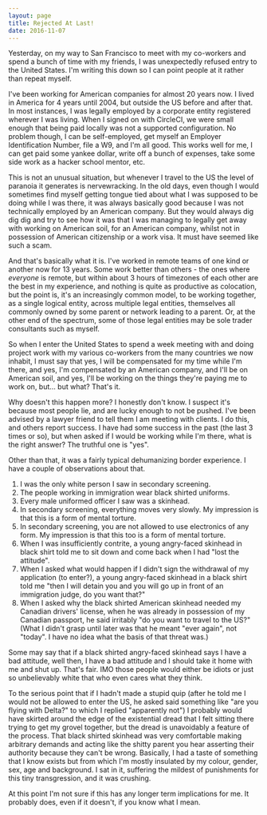 ```yaml
---
layout: page
title: Rejected At Last!
date: 2016-11-07
---
```


Yesterday, on my way to San Francisco to meet with my co-workers and spend a bunch of time with my friends, I was unexpectedly refused entry to the United States. I'm writing this down so I can point people at it rather than repeat myself.

I've been working for American companies for almost 20 years now. I lived in America for 4 years until 2004, but outside the US before and after that. In most instances, I was legally employed by a corporate entity registered wherever I was living. When I signed on with CircleCI, we were small enough that being paid locally was not a supported configuration. No problem though, I can be self-employed, get myself an Employer Identification Number, file a W9, and I'm all good. This works well for me, I can get paid some yankee dollar, write off a bunch of expenses, take some side work as a hacker school mentor, etc.

This is not an unusual situation, but whenever I travel to the US the level of paranoia it generates is nervewracking. In the old days, even though I would sometimes find myself getting tongue tied about what I was supposed to be doing while I was there, it was always basically good because I was not technically employed by an American company. But they would always dig dig dig and try to see how it was that I was managing to legally get away with working on American soil, for an American company, whilst not in possession of American citizenship or a work visa. It must have seemed like such a scam.

And that's basically what it is. I've worked in remote teams of one kind or another now for 13 years. Some work better than others - the ones where *everyone* is remote, but within about 3 hours of timezones of each other are the best in my experience, and nothing is quite as productive as colocation, but the point is, it's an increasingly common model, to be working together, as a single logical entity, across multiple legal entities, themselves all commonly owned by some parent or network leading to a parent. Or, at the other end of the spectrum, some of those legal entities may be sole trader consultants such as myself.

So when I enter the United States to spend a week meeting with and doing project work with my various co-workers from the many countries we now inhabit, I must say that yes, I will be compensated for my time while I'm there, and yes, I'm compensated by an American company, and I'll be on American soil, and yes, I'll be working on the things they're paying me to work on, but... but what? That's it.

Why doesn't this happen more? I honestly don't know. I suspect it's because most people lie, and are lucky enough to not be pushed. I've been advised by a lawyer friend to tell them I am meeting with clients. I do this, and others report success. I have had some success in the past (the last 3 times or so), but when asked if I would be working while I'm there, what is the right answer? The truthful one is "yes".

Other than that, it was a fairly typical dehumanizing border experience. I have a couple of observations about that.

1. I was the only white person I saw in secondary screening.
2. The people working in immigration wear black shirted uniforms.
3. Every male uniformed officer I saw was a skinhead.
4. In secondary screening, everything moves very slowly. My impression is that this is a form of mental torture.
5. In secondary screening, you are not allowed to use electronics of any form. My impression is that this too is a form of mental torture.
6. When I was insufficiently contrite, a young angry-faced skinhead in black shirt told me to sit down and come back when I had "lost the attitude".
7. When I asked what would happen if I didn't sign the withdrawal of my application (to enter?), a young angry-faced skinhead in a black shirt told me "then I will detain you and you will go up in front of an immigration judge, do you want that?"
8. When I asked why the black shirted American skinhead needed my Canadian drivers' license, when he was already in possession of my Canadian passport, he said irritably "do you want to travel to the US?" (What I didn't grasp until later was that he meant "ever again", not "today". I have no idea what the basis of that threat was.)

Some may say that if a black shirted angry-faced skinhead says I have a bad attitude, well then, I have a bad attitude and I should take it home with me and shut up. That's fair. IMO those people would either be idiots or just so unbelievably white that who even cares what they think.

To the serious point that if I hadn't made a stupid quip (after he told me I would not be allowed to enter the US, he asked said something like "are you flying with Delta?" to which I replied "apparently not") I probably would have skirted around the edge of the existential dread that I felt sitting there trying to get my grovel together, but the dread is unavoidably a feature of the process. That black shirted skinhead was very comfortable making arbitrary demands and acting like the shitty parent you hear asserting their authority because they can't be wrong. Basically, I had a taste of something that I know exists but from which I'm mostly insulated by my colour, gender, sex, age and background. I sat in it, suffering the mildest of punishments for this tiny transgression, and it was crushing.

At this point I'm not sure if this has any longer term implications for me. It probably does, even if it doesn't, if you know what I mean.
